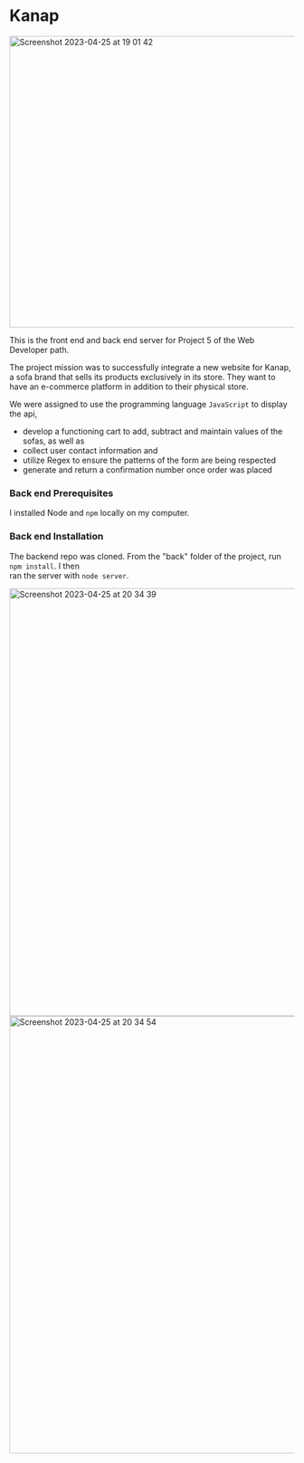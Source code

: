 # Kanap
<img width="515" alt="Screenshot 2023-04-25 at 19 01 42" src="https://user-images.githubusercontent.com/109919004/234351328-ed91775d-d7f9-430f-9b70-6070c33f0724.png">

This is the front end and back end server for Project 5 of the Web Developer path.

The project mission was to successfully integrate a new website for Kanap, a sofa brand that sells its products exclusively in its store. They want to have an e-commerce platform in addition to their physical store.

We were assigned to use the programming language `JavaScript` to display the api, 
- develop a functioning cart to add, subtract and maintain values of the sofas, as well as
- collect user contact information and 
- utilize Regex to ensure the patterns of the form are being respected
- generate and return a confirmation number once order was placed

### Back end Prerequisites ###

I installed Node and `npm` locally on my computer.

### Back end Installation ###

The backend repo was cloned. From the "back" folder of the project, run `npm install`. I then  
ran the server with `node server`. 

<img width="756" alt="Screenshot 2023-04-25 at 20 34 39" src="https://user-images.githubusercontent.com/109919004/234371138-174f7046-efdc-47c1-8049-e242a267f044.png">
<img width="773" alt="Screenshot 2023-04-25 at 20 34 54" src="https://user-images.githubusercontent.com/109919004/234371185-5c5c176f-8dfb-4f99-9bd5-5c01c7b9aa84.png">
